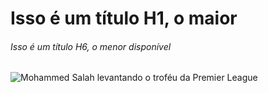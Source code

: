 # Isso é um título H1, o maior

###### Isso é um título H6, o menor disponível

![Mohammed Salah levantando o troféu da Premier League](https://c8.alamy.com/comp/3BDPTDW/liverpools-mohamed-salah-celebrates-with-the-premier-league-trophy-after-the-premier-league-match-at-anfield-liverpool-picture-date-sunday-may-25-2025-3BDPTDW.jpg)
